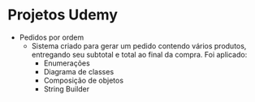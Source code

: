 # Projetos Udemy

* Pedidos por ordem
  * Sistema criado para gerar um pedido contendo vários produtos, entregando seu subtotal e total ao final da compra. Foi aplicado:
    * Enumerações
    * Diagrama de classes
    * Composição de objetos
    * String Builder